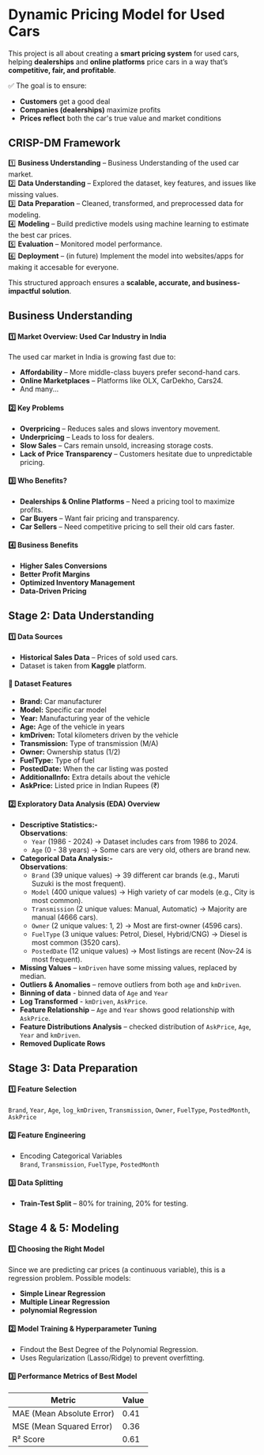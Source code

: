 # Dynamic Pricing Model for Used Cars   

This project is all about creating a **smart pricing system** for used cars, helping **dealerships** and **online platforms** price cars in a way that’s **competitive, fair, and profitable**.  

✅ The goal is to ensure:  
- **Customers** get a good deal   
- **Companies (dealerships)** maximize profits   
- **Prices reflect** both the car's true value and market conditions 
## CRISP-DM Framework

1️⃣ **Business Understanding** – Business Understanding of the used car market. \
2️⃣ **Data Understanding** – Explored the dataset, key features, and issues like missing values. \
3️⃣ **Data Preparation** – Cleaned, transformed, and preprocessed data for modeling.  \
4️⃣ **Modeling** – Build predictive models using machine learning to estimate the best car prices. \
5️⃣ **Evaluation** – Monitored model performance.  \
6️⃣ **Deployment** –  (in future) Implement the model into websites/apps for making it accesable for everyone. 

This structured approach ensures a **scalable, accurate, and business-impactful solution**.  

## Business Understanding  

#### 1️⃣ Market Overview: Used Car Industry in India  
The used car market in India is growing fast due to:  

- **Affordability** – More middle-class buyers prefer second-hand cars.  
- **Online Marketplaces** – Platforms like OLX, CarDekho, Cars24.  
- And many...

#### 2️⃣ Key Problems  
- **Overpricing** – Reduces sales and slows inventory movement.  
- **Underpricing** – Leads to loss for dealers.  
- **Slow Sales** – Cars remain unsold, increasing storage costs.  
- **Lack of Price Transparency** – Customers hesitate due to unpredictable pricing.  

#### 3️⃣ Who Benefits?  
- **Dealerships & Online Platforms** – Need a pricing tool to maximize profits.  
- **Car Buyers** – Want fair pricing and transparency.  
- **Car Sellers** – Need competitive pricing to sell their old cars faster.  

#### 4️⃣ Business Benefits  
- **Higher Sales Conversions**  
- **Better Profit Margins** 
- **Optimized Inventory Management**  
- **Data-Driven Pricing** 
## Stage 2: Data Understanding

#### 1️⃣ Data Sources  
- **Historical Sales Data** – Prices of sold used cars.   
- Dataset is taken from **Kaggle** platform.

#### 🔹 **Dataset Features**

- **Brand:** Car manufacturer  
- **Model:** Specific car model
- **Year:** Manufacturing year of the vehicle 
- **Age:** Age of the vehicle in years  
- **kmDriven:** Total kilometers driven by the vehicle  
- **Transmission:** Type of transmission (M/A)  
- **Owner:** Ownership status (1/2)  
- **FuelType:** Type of fuel
- **PostedDate:** When the car listing was posted  
- **AdditionalInfo:** Extra details about the vehicle  
- **AskPrice:** Listed price in Indian Rupees (₹)  

#### 2️⃣ Exploratory Data Analysis (EDA) Overview  

- **Descriptive Statistics:-** \
    **Observations**:
    - `Year` (1986 - 2024) → Dataset includes cars from 1986 to 2024.
    - `Age` (0 - 38 years) → Some cars are very old, others are brand new.
- **Categorical Data Analysis:-** \
    **Observations**:
    - `Brand` (39 unique values) → 39 different car brands (e.g., Maruti Suzuki is the most frequent).
    - `Model` (400 unique values) → High variety of car models (e.g., City is most common).
    - `Transmission` (2 unique values: Manual, Automatic) → Majority are manual (4666 cars).
    - `Owner` (2 unique values: 1, 2) → Most are first-owner (4596 cars).
    - `FuelType` (3 unique values: Petrol, Diesel, Hybrid/CNG) → Diesel is most common (3520 cars).
    - `PostedDate` (12 unique values) → Most listings are recent (Nov-24 is most frequent).
- **Missing Values** – `kmDriven` have some missing values, replaced by median.
- **Outliers & Anomalies** – remove outliers from both `age` and `kmDriven`.
- **Binning of data** - binned data of `Age` and `Year`
- **Log Transformed** - `kmDriven`, `AskPrice`.
- **Feature Relationship** – `Age` and `Year` shows good relationship with `AskPrice`.
- **Feature Distributions Analysis** – checked distribution of `AskPrice`, `Age`, `Year` and `kmDriven`.
- **Removed Duplicate Rows**
## Stage 3: Data Preparation  

#### 1️⃣ Feature Selection
`Brand`, `Year`, `Age`, `log_kmDriven`, `Transmission`, `Owner`, `FuelType`, `PostedMonth`, `AskPrice`

#### 2️⃣ Feature Engineering  
- Encoding Categorical Variables  
`Brand`, `Transmission`, `FuelType`, `PostedMonth`

#### 3️⃣ Data Splitting  
- **Train-Test Split** – 80% for training, 20% for testing. 
## Stage 4 & 5: Modeling

#### 1️⃣ Choosing the Right Model  
Since we are predicting car prices (a continuous variable), this is a regression problem. Possible models:  

- **Simple Linear Regression**
- **Multiple Linear Regression**
- **polynomial Regression**

#### 2️⃣ Model Training & Hyperparameter Tuning
- Findout the Best Degree of the Polynomial Regression.
- Uses Regularization (Lasso/Ridge) to prevent overfitting.

#### 3️⃣ Performance Metrics of Best Model

| Metric | Value |
|---|---|
| MAE (Mean Absolute Error) | 0.41 |
| MSE (Mean Squared Error) | 0.36 |
| R² Score | 0.61 |

